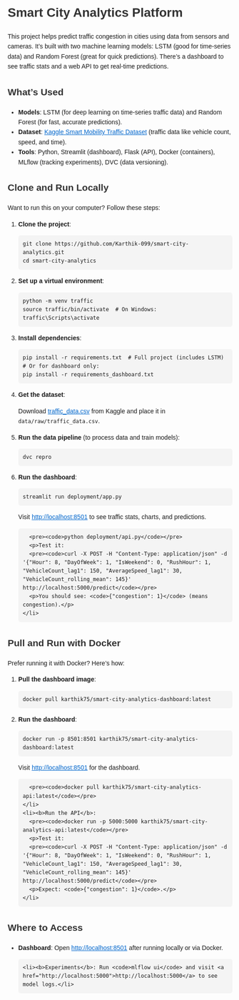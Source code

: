<html>
<head>
  <title>Smart City Analytics Platform</title>
  <style>
    body { font-family: Arial, sans-serif; line-height: 1.6; margin: 20px; }
    h1, h2, h3 { color: #333; }
    pre { background: #f4f4f4; padding: 10px; border-radius: 5px; }
    code { font-family: monospace; }
    a { color: #0066cc; }
  </style>
</head>
<body>
  <h1>Smart City Analytics Platform</h1>
  <p>This project helps predict traffic congestion in cities using data from sensors and cameras. It’s built with two machine learning models: LSTM (good for time-series data) and Random Forest (great for quick predictions). There’s a dashboard to see traffic stats and a web API to get real-time predictions.</p>

  <h2>What’s Used</h2>
  <ul>
    <li><b>Models</b>: LSTM (for deep learning on time-series traffic data) and Random Forest (for fast, accurate predictions).</li>
    <li><b>Dataset</b>: <a href="https://www.kaggle.com/datasets/ziya07/smart-mobility-traffic-dataset">Kaggle Smart Mobility Traffic Dataset</a> (traffic data like vehicle count, speed, and time).</li>
    <li><b>Tools</b>: Python, Streamlit (dashboard), Flask (API), Docker (containers), MLflow (tracking experiments), DVC (data versioning).</li>
  </ul>

  <h2>Clone and Run Locally</h2>
  <p>Want to run this on your computer? Follow these steps:</p>
  <ol>
    <li><b>Clone the project</b>:
      <pre><code>git clone https://github.com/Karthik-099/smart-city-analytics.git
cd smart-city-analytics</code></pre>
    </li>
    <li><b>Set up a virtual environment</b>:
      <pre><code>python -m venv traffic
source traffic/bin/activate  # On Windows: traffic\Scripts\activate</code></pre>
    </li>
    <li><b>Install dependencies</b>:
      <pre><code>pip install -r requirements.txt  # Full project (includes LSTM)
# Or for dashboard only:
pip install -r requirements_dashboard.txt</code></pre>
    </li>
    <li><b>Get the dataset</b>:
      <p>Download <a href="https://www.kaggle.com/datasets/ziya07/smart-mobility-traffic-dataset">traffic_data.csv</a> from Kaggle and place it in <code>data/raw/traffic_data.csv</code>.</p>
    </li>
    <li><b>Run the data pipeline</b> (to process data and train models):
      <pre><code>dvc repro</code></pre>
    </li>
    <li><b>Run the dashboard</b>:
      <pre><code>streamlit run deployment/app.py</code></pre>
      <p>Visit <a href="http://localhost:8501">http://localhost:8501</a> to see traffic stats, charts, and predictions.</p>
    </li>
    
      <pre><code>python deployment/api.py</code></pre>
      <p>Test it:
      <pre><code>curl -X POST -H "Content-Type: application/json" -d '{"Hour": 8, "DayOfWeek": 1, "IsWeekend": 0, "RushHour": 1, "VehicleCount_lag1": 150, "AverageSpeed_lag1": 30, "VehicleCount_rolling_mean": 145}' http://localhost:5000/predict</code></pre>
      <p>You should see: <code>{"congestion": 1}</code> (means congestion).</p>
    </li>
  </ol>

  <h2>Pull and Run with Docker</h2>
  <p>Prefer running it with Docker? Here’s how:</p>
  <ol>
    <li><b>Pull the dashboard image</b>:
      <pre><code>docker pull karthik75/smart-city-analytics-dashboard:latest</code></pre>
    </li>
    <li><b>Run the dashboard</b>:
      <pre><code>docker run -p 8501:8501 karthik75/smart-city-analytics-dashboard:latest</code></pre>
      <p>Visit <a href="http://localhost:8501">http://localhost:8501</a> for the dashboard.</p>
    </li>

      <pre><code>docker pull karthik75/smart-city-analytics-api:latest</code></pre>
    </li>
    <li><b>Run the API</b>:
      <pre><code>docker run -p 5000:5000 karthik75/smart-city-analytics-api:latest</code></pre>
      <p>Test it:
      <pre><code>curl -X POST -H "Content-Type: application/json" -d '{"Hour": 8, "DayOfWeek": 1, "IsWeekend": 0, "RushHour": 1, "VehicleCount_lag1": 150, "AverageSpeed_lag1": 30, "VehicleCount_rolling_mean": 145}' http://localhost:5000/predict</code></pre>
      <p>Expect: <code>{"congestion": 1}</code>.</p>
    </li>
  </ol>

  <h2>Where to Access</h2>
  <ul>
    <li><b>Dashboard</b>: Open <a href="http://localhost:8501">http://localhost:8501</a> after running locally or via Docker.</li>
  
    <li><b>Experiments</b>: Run <code>mlflow ui</code> and visit <a href="http://localhost:5000">http://localhost:5000</a> to see model logs.</li>
  </ul>

</body>
</html>
